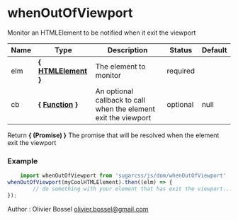 # whenOutOfViewport

Monitor an HTMLElement to be notified when it exit the viewport



Name  |  Type  |  Description  |  Status  |  Default
------------  |  ------------  |  ------------  |  ------------  |  ------------
elm  |  **{ [HTMLElement](https://developer.mozilla.org/fr/docs/Web/API/HTMLElement) }**  |  The element to monitor  |  required  |
cb  |  **{ [Function](https://developer.mozilla.org/fr/docs/Web/JavaScript/Reference/Objets_globaux/Function) }**  |  An optional callback to call when the element exit the viewport  |  optional  |  null

Return **{ (Promise) }** The promise that will be resolved when the element exit the viewport

### Example
```js
	import whenOutOfViewport from 'sugarcss/js/dom/whenOutOfViewport'
whenOutOfViewport(myCoolHTMLElement).then((elm) => {
		// do something with your element that has exit the viewport...
});
```
Author : Olivier Bossel <olivier.bossel@gmail.com>